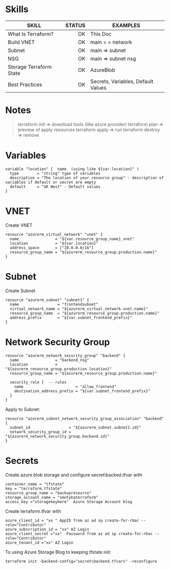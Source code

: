 # Skills

| SKILL                   | STATUS | EXAMPLES                           |
| ----------------------- | -----: | ---------------------------------- |
| What Is Terraform?      |     OK | This Doc                           |
| Build VNET              |     OK | main  = > network                  |
| Subnet                  |     OK | main => subnet                     |
| NSG                     |     OK | main => subnet nsg                 |
| Storage Terraform State |     OK | AzureBlob                          |
| Best Practices          |     OK | Secrets, Variables, Default Values |

# Notes 

>terraform init => download tools (like azure provider)
terraform plan => preview of apply resources
terraform apply => run
terraform destroy => remove

# Variables
```
variable "location" {  name  (using like ${var.location}" )
  type        = "string" type of variables 
  description = "The location of your resource group" - description of variables if default or secret are empty
  default     = "UK West" - Default values
}
```

# VNET
Create VNET
```
resource "azurerm_virtual_network" "vnet" {
  name                = "${var.resource_group_name}_vnet"
  location            = "${var.location}"
  address_space       = ["10.0.0.0/16"]
  resource_group_name = "${azurerm_resource_group.production.name}"
}
```

# Subnet
Create Subnet
```
resource "azurerm_subnet" "subnet1" {
  name                 = "frontendsubnet"
  virtual_network_name = "${azurerm_virtual_network.vnet.name}"
  resource_group_name  = "${azurerm_resource_group.production.name}"
  address_prefix       = "${var.subnet_frontend_prefix}" 
}
```
# Network Security Group
```
resource "azurerm_network_security_group" "backend" {
  name                = "backend_nsg"
  location            = "${azurerm_resource_group.production.location}"
  resource_group_name = "${azurerm_resource_group.production.name}"

  security_rule {  -- rules
    name                       = "allow_frontend"
    destination_address_prefix = "${var.subnet_frontend_prefix}"
  }
}
```
Apply to Subnet:

```
resource "azurerm_subnet_network_security_group_association" "backend" {
  subnet_id                 = "${azurerm_subnet.subnet2.id}"
  network_security_group_id = "${azurerm_network_security_group.backend.id}"
}
```
# Secrets

Create azure blob storage and configure secret\backed.tfvar with

```
container_name = "tfstate"
key = "terraform.tfstate"
resource_group_name = "backupresource"
storage_account_name = "smotykaterraform"
access_key ="storagekeyhere"  Azure Storage Account blog
```

Create terraform.tfvar with 

```
azure_client_id = "xx " AppID from az ad sp create-for-rbac --role="Contributor"
azure_subscription_id = "xx" AZ Login
azure_client_secret ="xx"  Password from az ad sp create-for-rbac --role="Contributor"
azure_tenant_id ="xx" AZ Login
```
To using Azure Storage Blog to keeping tfstate init:
```
terraform init -backend-config="secret\backend.tfvars" -reconfigure
```